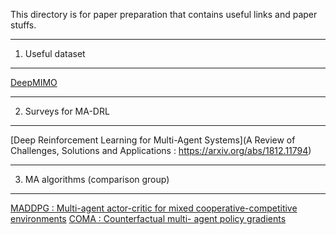 This directory is for paper preparation that contains useful links and paper stuffs.

********************
1. Useful dataset
********************
[DeepMIMO](http://www.deepmimo.net/?i=1)

*********************
2. Surveys for MA-DRL
*********************
[Deep Reinforcement Learning for Multi-Agent Systems](A Review of Challenges, Solutions and Applications : https://arxiv.org/abs/1812.11794)

***********************************
3. MA algorithms (comparison group)
***********************************
[MADDPG : Multi-agent actor-critic for mixed cooperative-competitive environments](https://arxiv.org/pdf/1706.02275.pdf)
[COMA : Counterfactual multi- agent policy gradients](https://www.aaai.org/ocs/index.php/AAAI/AAAI18/paper/view/17193/16614)
